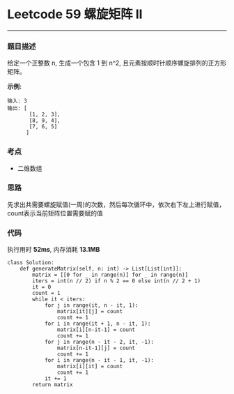 # Leetcode 59 螺旋矩阵 II
***
### 题目描述
给定一个正整数 n, 生成一个包含 1 到 n^2, 且元素按顺时针顺序螺旋排列的正方形矩阵。

**示例:**   
	
	输入: 3
	输出: [
	       [1, 2, 3],
	       [8, 9, 4],
	       [7, 6, 5]
	      ]  

### 考点

* 二维数组


### 思路 
先求出共需要螺旋赋值(一周)的次数，然后每次循环中，依次右下左上进行赋值，count表示当前矩阵位置需要赋的值 

### 代码  
执行用时 **52ms**, 内存消耗 **13.1MB**

```
class Solution:
    def generateMatrix(self, n: int) -> List[List[int]]:
        matrix = [[0 for _ in range(n)] for _ in range(n)]
        iters = int(n // 2) if n % 2 == 0 else int(n // 2 + 1)
        it = 0
        count = 1
        while it < iters:
            for j in range(it, n - it, 1):
                matrix[it][j] = count
                count += 1
            for i in range(it + 1, n - it, 1):
                matrix[i][n-it-1] = count
                count += 1
            for j in range(n - it - 2, it, -1):
                matrix[n-it-1][j] = count
                count += 1
            for i in range(n - it - 1, it, -1):
                matrix[i][it] = count
                count += 1
            it += 1
        return matrix              
```





	
